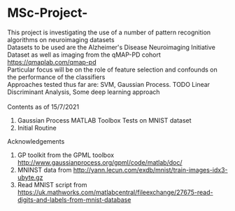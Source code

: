 # MSc-Project-

This project is investigating the use of a number of pattern recognition algorithms on neuroimaging datasets \
Datasets to be used are the Alzheimer's Disease Neuroimaging Initiative Dataset as well as imaging from the qMAP-PD cohort https://qmaplab.com/qmap-pd \
Particular focus will be on the role of feature selection and confounds on the performance of the classifiers \
Approaches tested thus far are: SVM, Gaussian Process. TODO Linear Discriminant Analysis, Some deep learning approach \
\
Contents as of 15/7/2021 
1. Gaussian Process MATLAB Toolbox Tests on MNIST dataset 
3. Initial Routine 


Acknowledgements 
1. GP toolkit from the GPML toolbox http://www.gaussianprocess.org/gpml/code/matlab/doc/ 
2. MNINST data from http://yann.lecun.com/exdb/mnist/train-images-idx3-ubyte.gz
3. Read MNIST script from https://uk.mathworks.com/matlabcentral/fileexchange/27675-read-digits-and-labels-from-mnist-database 
